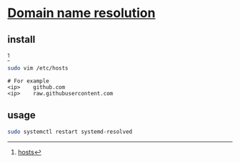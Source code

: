 # [Domain name resolution](https://wiki.archlinux.org/title/Domain_name_resolution)

## install

[^1]

```sh
sudo vim /etc/hosts
```

```
# For example
<ip>	github.com
<ip>	raw.githubusercontent.com
```

## usage

```sh
sudo systemctl restart systemd-resolved
```

[^1]: [hosts](https://man.archlinux.org/man/hosts.5)
